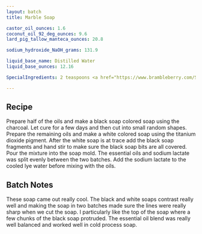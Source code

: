 ```yaml
---
layout: batch
title: Marble Soap

castor_oil_ounces: 1.6
coconut_oil_92_deg_ounces: 9.6
lard_pig_tallow_manteca_ounces: 20.8

sodium_hydroxide_NaOH_grams: 131.9

liquid_base_name: Distilled Water
liquid_base_ounces: 12.16

SpecialIngredients: 2 teaspoons <a href="https://www.brambleberry.com/Sodium-Lactate-P5127.aspx">sodium lactate</a>, 1 teaspoon <a href="http://amzn.to/1P0vDQ6">hardwood activated charcoal powder</a>, 1 teaspoon <a href="https://www.brambleberry.com/titanium-dioxide-pigment-p4040.aspx">titanium dioxide pigment</a>, 1 oz. 4 Thiefs Nature's Truth brand essential oil blend (consists of clove, lemon, eucalyptus, and rosemary essential oils).

---
```


## Recipe
Prepare half of the oils and make a black soap colored soap using the charcoal. Let cure for a few days and then cut into small random shapes. Prepare the remaining oils and make a white colored soap using the titanium dioxide pigment. After the white soap is at trace add the black soap fragments and hand stir to make sure the black soap bits are all covered. Pour the mixture into the soap mold. The essential oils and sodium lactate was split evenly between the two batches. Add the sodium lactate to the cooled lye water before mixing with the oils.

## Batch Notes
These soap came out really cool. The black and white soaps contrast really well and making the soap in two batches made sure the lines were really sharp when we cut the soap. I particularly like the top of the soap where a few chunks of the black soap protruded. The essential oil blend was really well balanced and worked well in cold process soap.